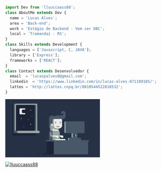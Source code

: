 ```js
import Dev from 'lluuccaass88';
class AboutMe extends Dev {
  name = 'Lucas Alves';
  area = 'Back-end';
  work = 'Estágio de Backend - Vem ser DBC';
  local = 'Tramandaí - RS';
}
class Skills extends Development {
  languages = ['Javascript, C, JAVA'];
  library = ['Express'];
  frameworks = ['REACT'];
}
class Contact extends Desenvolvedor {
  email  = 'lucaspalves8@gmail.com';
  linkedin  = 'https://www.linkedin.com/in/lucas-alves-071189185/';
  lattes = 'http://lattes.cnpq.br/8810544522018532';
}
```
<img alt="Night Coding" src="https://raw.githubusercontent.com/AVS1508/AVS1508/master/assets/Night-Coding.gif" align="center"/>

[![lluuccaass88](https://github-readme-stats.vercel.app/api/top-langs/?username=lluuccaass88&hide=html&layout=compact&theme=dark)](https://github.com/lluuccaass88/)
